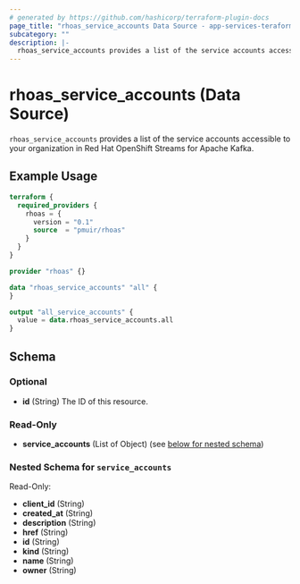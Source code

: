 ```yaml
---
# generated by https://github.com/hashicorp/terraform-plugin-docs
page_title: "rhoas_service_accounts Data Source - app-services-teraform-provider"
subcategory: ""
description: |-
  rhoas_service_accounts provides a list of the service accounts accessible to your organization in Red Hat OpenShift Streams for Apache Kafka.
---
```


# rhoas_service_accounts (Data Source)

`rhoas_service_accounts` provides a list of the service accounts accessible to your organization in Red Hat OpenShift Streams for Apache Kafka.

## Example Usage

```terraform
terraform {
  required_providers {
    rhoas = {
      version = "0.1"
      source  = "pmuir/rhoas"
    }
  }
}

provider "rhoas" {}

data "rhoas_service_accounts" "all" {
}

output "all_service_accounts" {
  value = data.rhoas_service_accounts.all
}
```

<!-- schema generated by tfplugindocs -->
## Schema

### Optional

- **id** (String) The ID of this resource.

### Read-Only

- **service_accounts** (List of Object) (see [below for nested schema](#nestedatt--service_accounts))

<a id="nestedatt--service_accounts"></a>
### Nested Schema for `service_accounts`

Read-Only:

- **client_id** (String)
- **created_at** (String)
- **description** (String)
- **href** (String)
- **id** (String)
- **kind** (String)
- **name** (String)
- **owner** (String)


